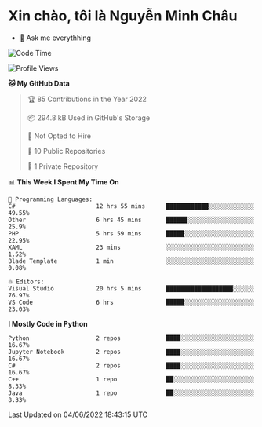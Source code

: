 ﻿# Xin chào, tôi là Nguyễn Minh Châu
- 💬 Ask me everythhing

<!--START_SECTION:waka-->
![Code Time](http://img.shields.io/badge/Code%20Time-0%20secs-blue)

![Profile Views](http://img.shields.io/badge/Profile%20Views-0-blue)

**🐱 My GitHub Data** 

> 🏆 85 Contributions in the Year 2022
 > 
> 📦 294.8 kB Used in GitHub's Storage 
 > 
> 🚫 Not Opted to Hire
 > 
> 📜 10 Public Repositories 
 > 
> 🔑 1 Private Repository 
 > 
📊 **This Week I Spent My Time On** 

```text
💬 Programming Languages: 
C#                       12 hrs 55 mins      ████████████░░░░░░░░░░░░░   49.55% 
Other                    6 hrs 45 mins       ██████░░░░░░░░░░░░░░░░░░░   25.9% 
PHP                      5 hrs 59 mins       █████░░░░░░░░░░░░░░░░░░░░   22.95% 
XAML                     23 mins             ░░░░░░░░░░░░░░░░░░░░░░░░░   1.52% 
Blade Template           1 min               ░░░░░░░░░░░░░░░░░░░░░░░░░   0.08%

🔥 Editors: 
Visual Studio            20 hrs 5 mins       ███████████████████░░░░░░   76.97% 
VS Code                  6 hrs               █████░░░░░░░░░░░░░░░░░░░░   23.03%

```

**I Mostly Code in Python** 

```text
Python                   2 repos             ████░░░░░░░░░░░░░░░░░░░░░   16.67% 
Jupyter Notebook         2 repos             ████░░░░░░░░░░░░░░░░░░░░░   16.67% 
C#                       2 repos             ████░░░░░░░░░░░░░░░░░░░░░   16.67% 
C++                      1 repo              ██░░░░░░░░░░░░░░░░░░░░░░░   8.33% 
Java                     1 repo              ██░░░░░░░░░░░░░░░░░░░░░░░   8.33%

```



 Last Updated on 04/06/2022 18:43:15 UTC
<!--END_SECTION:waka-->
